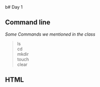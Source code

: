 b# Day 1

## Command line
*Some Commands we mentioned in the class*

> ls </br>
> cd </br>
> mkdir </br>
> touch </br>
> clear </br>

## HTML 

